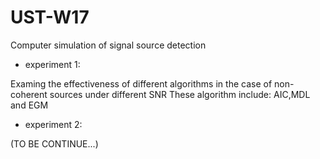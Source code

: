 # UST-W17
Computer simulation of signal source detection
 
* experiment 1:

Examing the effectiveness of different algorithms in the case of non-coherent sources under different SNR 
These algorithm include: AIC,MDL and EGM


* experiment 2:

(TO BE CONTINUE...) 
